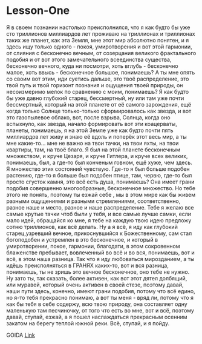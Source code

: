 # Lesson-One

Я в своем познании настолько преисполнился, что я как будто бы уже сто триллионов миллиардов лет проживаю на триллионах и
триллионах таких же планет, как эта Земля, мне этот мир абсолютно понятен, и я здесь ищу только одного - покоя, умиротворения и
вот этой гармонии, от слияния с бесконечно вечным, от созерцания великого фрактального подобия и от вот этого замечательного всеединства
существа, бесконечно вечного, куда ни посмотри, хоть вглубь - бесконечно малое, хоть ввысь - бесконечное большое, понимаешь? А ты мне опять со
своим вот этим, иди суетись дальше, это твоё распределение, это твой путь и твой горизонт познания и ощущения твоей природы, он
несоизмеримо мелок по сравнению с моим, понимаешь? Я как будто бы уже давно глубокий старец, бессмертный, ну или там уже почти бессмертный,
который на этой планете от её самого зарождения, ещё когда только Солнце только-только сформировалось как звезда, и вот это газопылевое облако,
вот, после взрыва, Солнца, когда оно вспыхнуло, как звезда, начало формировать вот эти коацерваты, планеты, понимаешь, я на этой Земле уже
как будто почти пять миллиардов лет живу и знаю её вдоль и поперёк этот весь мир, а ты мне какие-то... мне не важно на твои тачки, на твои
яхты, на твои квартиры, там, на твоё благо. Я был на этой планете бесконечным множеством, и круче Цезаря, и круче Гитлера, и круче
всех великих, понимаешь, был, а где-то был конченым говном, ещё хуже, чем здесь. Я множество этих состояний чувствую. Где-то я был больше
подобен растению, где-то я больше был подобен птице, там, червю, где-то был просто сгусток камня, это всё есть душа, понимаешь? Она имеет грани
подобия совершенно многообразные, бесконечное множество. Но тебе этого не понять, поэтому ты езжай себе , мы в этом мире как бы живем
разными ощущениями и разными стремлениями, соответственно, разное наше и место, разное и наше распределение. Тебе я желаю все самые крутые тачки
чтоб были у тебя, и все самые лучше самки, если мало идей, обращайся ко мне, я тебе на каждую твою идею предложу сотню триллионов, как всё делать.
Ну а я всё, я иду как глубокий старец,узревший вечное, прикоснувшийся к Божественному, сам стал богоподобен и устремлен в это бесконечное, и который в умиротворении,
покое, гармонии, благодати, в этом сокровенном блаженстве пребывает, вовлеченный во всё и во вся, понимаешь, вот и всё, в этом наша разница.
Так что я иду любоваться мирозданием, а ты идёшь преисполняться в ГРАНЯХ каких-то, вот и вся разница, понимаешь, ты не зришь это вечное бесконечное,
оно тебе не нужно. Ну зато ты, так сказать, более активен, как вот этот дятел долбящий, или муравей, который очень активен в своей стезе, поэтому давай,
наши пути здесь, конечно, имеют грани подобия, потому что всё едино, но я-то тебя прекрасно понимаю, а вот ты меня - вряд ли, потому что я как бы тебя в себе содержу,
всю твою природу, она составляет одну маленькую там песчиночку, от того что есть во мне, вот и всё, поэтому давай, ступай, езжай,
а я пошел наслаждаться прекрасным осенним закатом на берегу теплой южной реки. Всё, ступай, и я пойду.

GOIDA
[Link](htpps://youtube.com)
